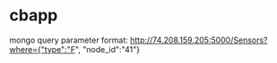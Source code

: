 # cbapp

mongo query parameter format: http://74.208.159.205:5000/Sensors?where={"type":"F", "node_id":"41"}

